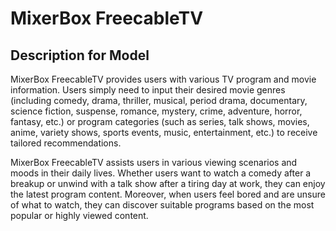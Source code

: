 # MixerBox FreecableTV

## Description for Model

MixerBox FreecableTV provides users with various TV program and movie information. Users simply need to input their desired movie genres (including comedy, drama, thriller, musical, period drama, documentary, science fiction, suspense, romance, mystery, crime, adventure, horror, fantasy, etc.) or program categories (such as series, talk shows, movies, anime, variety shows, sports events, music, entertainment, etc.) to receive tailored recommendations.

MixerBox FreecableTV assists users in various viewing scenarios and moods in their daily lives. Whether users want to watch a comedy after a breakup or unwind with a talk show after a tiring day at work, they can enjoy the latest program content. Moreover, when users feel bored and are unsure of what to watch, they can discover suitable programs based on the most popular or highly viewed content.

